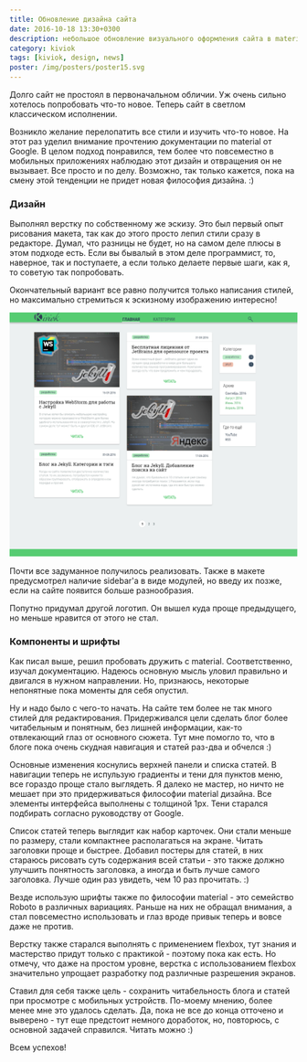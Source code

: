 ```yaml
---
title: Обновление дизайна сайта
date: 2016-10-18 13:30+0300
description: небольшое обновление визуального оформления сайта в material design
category: kiviok
tags: [kiviok, design, news]
poster: /img/posters/poster15.svg
---
```


Долго сайт не простоял в первоначальном обличии. Уж очень сильно хотелось попробовать что-то новое. Теперь сайт в светлом классическом исполнении.

Возникло желание перелопатить все стили и изучить что-то новое. На этот раз уделил внимание прочтению документации по material от Google. В целом подход понравился, тем более что повсеместно в мобильных приложениях наблюдаю этот дизайн и отвращения он не вызывает. Все просто и по делу. Возможно, так только кажется, пока на смену этой тенденции не придет новая философия дизайна. :)

### Дизайн

Выполнял верстку по собственному же эскизу. Это был первый опыт рисования макета, так как до этого просто лепил стили сразу в редакторе. Думал, что разницы не будет, но на самом деле плюсы в этом подходе есть. Если вы бывалый в этом деле программист, то, наверное, так и поступаете, а если только делаете первые шаги, как я, то советую так попробовать. 

Окончательный вариант все равно получится только написания стилей, но максимально стремиться к эскизному изображению интересно! 

![эскиз нового дизайна](/img/site.png)

Почти все задуманное получилось реализовать. Также в макете предусмотрел наличие sidebar'a в виде модулей, но введу их позже, если на сайте появится больше разнообразия.

Попутно придумал другой логотип. Он вышел куда проще предыдущего, но меньше нравится от этого не стал.

### Компоненты и шрифты

Как писал выше, решил пробовать дружить с material. Соответственно, изучал документацию. Надеюсь основную мысль уловил правильно и двигался в нужном направлении. Но, признаюсь, некоторые непонятные пока моменты для себя опустил.

Ну и надо было с чего-то начать. На сайте тем более не так много стилей для редактирования. Придерживался цели сделать блог более читабельным и понятным, без лишней информации, как-то отвлекающий глаз от основного сюжета. Тут мне помогло то, что в блоге пока очень скудная навигация и статей раз-два и обчелся :) 

Основные изменения коснулись верхней панели и списка статей. В навигации теперь не испульзую градиенты и тени для пунктов меню, все гораздо проще стало выглядеть. Я далеко не мастер, но ничто не мешает при это придерживаться философии material дизайна. Все элементы интерфейса выполнены с толщиной 1px. Тени старался подбирать согласно руководству от Google.

Список статей теперь выглядит как набор карточек. Они стали меньше по размеру, стали компактнее располагаться на экране. Читать заголовки проще и быстрее. Добавил постеры для статей, в них стараюсь рисовать суть содержания всей статьи - это также должно улучшить понятность заголовка, а иногда и быть лучше самого заголовка. Лучше один раз увидеть, чем 10 раз прочитать. :)

Везде использую шрифты также по философии material - это семейство Roboto в различных вариациях. Раньше на них не обращал внимания, а стал повсеместно использовать и глаз вроде привык теперь и вовсе даже не против.

Верстку также старался выполнять с применением flexbox, тут знания и мастерство придут только с практикой - поэтому пока как есть. Но отмечу, что даже на простом уровне, верстка с использованием flexbox значительно упрощает разработку под различные разрешения экранов.

Ставил для себя также цель - сохранить читабельность блога и статей при просмотре с мобильных устройств. По-моему мнению, более менее мне это удалось сделать. Да, пока не все до конца отточено и выверено - тут еще предстоит немного доработок, но, повторюсь, с основной задачей справился. Читать можно :)

Всем успехов!
